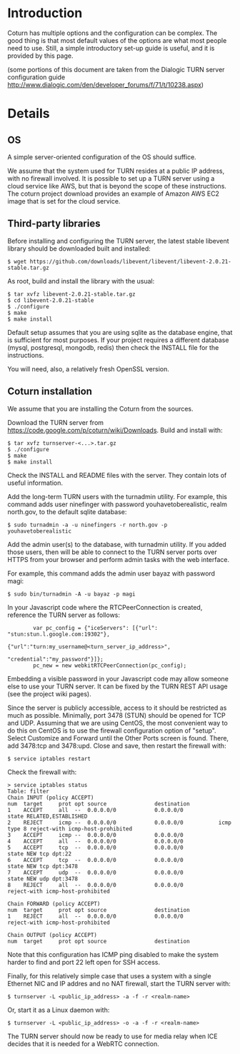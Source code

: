 # Introduction #

Coturn has multiple options and the configuration can be complex. The good thing is that most default values of the options are what most people need to use. Still, a simple introductory set-up guide is useful, and it is provided by this page.

(some portions of this document are taken from the Dialogic TURN server configuration guide http://www.dialogic.com/den/developer_forums/f/71/t/10238.aspx)

# Details #

## OS ##

A simple server-oriented configuration of the OS should suffice.

We assume that the system used for TURN resides at a public IP address, with no firewall involved. It is possible to set up a TURN server using a cloud service like AWS, but that is beyond the scope of these instructions. The coturn project download provides an example of Amazon AWS EC2 image that is set for the cloud service.

## Third-party libraries ##

Before installing and configuring the TURN server, the latest stable libevent library should be downloaded built and installed:

```
$ wget https://github.com/downloads/libevent/libevent/libevent-2.0.21-stable.tar.gz
```

As root, build and install the library with the usual:

```
$ tar xvfz libevent-2.0.21-stable.tar.gz
$ cd libevent-2.0.21-stable
$ ./configure
$ make
$ make install
```

Default setup assumes that you are using sqlite as the database engine, that is sufficient for most purposes. If your project requires a different database (mysql, postgresql, mongodb, redis) then check the INSTALL file for the instructions.

You will need, also, a relatively fresh OpenSSL version.

## Coturn installation ##

We assume that you are installing the Coturn from the sources.

Download the TURN server from https://code.google.com/p/coturn/wiki/Downloads. Build and install with:

```
$ tar xvfz turnserver-<...>.tar.gz
$ ./configure
$ make
$ make install
```

Check the INSTALL and README files with the server. They contain lots of useful information.

Add the long-term TURN users with the turnadmin utility. For example, this command adds user ninefinger with password youhavetoberealistic, realm north.gov, to the default sqlite database:

```
$ sudo turnadmin -a -u ninefingers -r north.gov -p youhavetoberealistic
```

Add the admin user(s) to the database, with turnadmin utility. If you added those users, then will be able to connect to the TURN server ports over HTTPS from your browser and perform admin tasks with the web interface.

For example, this command adds the admin user bayaz with password magi:

```
$ sudo bin/turnadmin -A -u bayaz -p magi
```

In your Javascript code where the RTCPeerConnection is created, reference the TURN server as follows:
```
        var pc_config = {"iceServers": [{"url": "stun:stun.l.google.com:19302"},
                        {"url":"turn:my_username@<turn_server_ip_address>", 
                                          "credential":"my_password"}]};
        pc_new = new webkitRTCPeerConnection(pc_config);
```

Embedding a visible password in your Javascript code may allow someone else to use your TURN server. It can be fixed by the TURN REST API usage (see the project wiki pages).

Since the server is publicly accessible, access to it should be restricted as much as possible. Minimally, port 3478 (STUN) should be opened for TCP and UDP. Assuming that we are using CentOS, the most convenient way to do this on CentOS is to use the firewall configuration option of "setup". Select Customize and Forward until the Other Ports screen is found.  There, add 3478:tcp and 3478:upd. Close and save, then restart the firewall with:

```
$ service iptables restart
```

Check the firewall with:

```
> service iptables status
Table: filter
Chain INPUT (policy ACCEPT)
num  target     prot opt source               destination
1    ACCEPT     all  --  0.0.0.0/0            0.0.0.0/0           state RELATED,ESTABLISHED
2    REJECT     icmp --  0.0.0.0/0            0.0.0.0/0           icmp type 8 reject-with icmp-host-prohibited
3    ACCEPT     icmp --  0.0.0.0/0            0.0.0.0/0
4    ACCEPT     all  --  0.0.0.0/0            0.0.0.0/0
5    ACCEPT     tcp  --  0.0.0.0/0            0.0.0.0/0           state NEW tcp dpt:22
6    ACCEPT     tcp  --  0.0.0.0/0            0.0.0.0/0           state NEW tcp dpt:3478
7    ACCEPT     udp  --  0.0.0.0/0            0.0.0.0/0           state NEW udp dpt:3478
8    REJECT     all  --  0.0.0.0/0            0.0.0.0/0           reject-with icmp-host-prohibited

Chain FORWARD (policy ACCEPT)
num  target     prot opt source               destination
1    REJECT     all  --  0.0.0.0/0            0.0.0.0/0           reject-with icmp-host-prohibited

Chain OUTPUT (policy ACCEPT)
num  target     prot opt source               destination

```

Note that this configuration has ICMP ping disabled to make the system harder to find and port 22 left open for SSH access.

Finally, for this relatively simple case that uses a system with a single Ethernet NIC and IP addres and no NAT firewall, start the TURN server with:

```
$ turnserver -L <public_ip_address> -a -f -r <realm-name>
```

Or, start it as a Linux daemon with:

```
$ turnserver -L <public_ip_address> -o -a -f -r <realm-name>
```

The TURN server should now be ready to use for media relay when ICE decides that it is needed for a WebRTC connection.